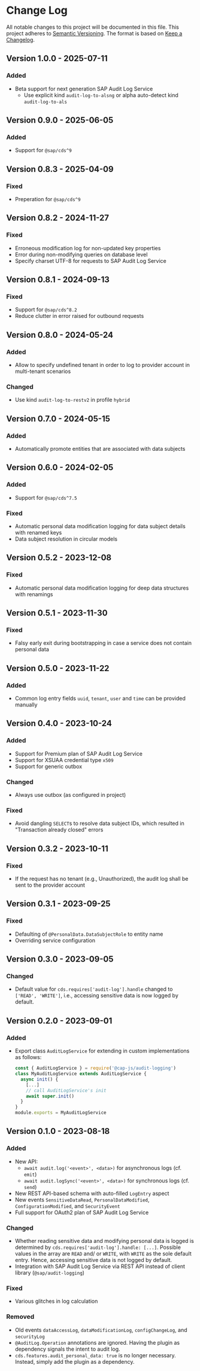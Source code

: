 # Change Log

All notable changes to this project will be documented in this file.
This project adheres to [Semantic Versioning](http://semver.org/).
The format is based on [Keep a Changelog](http://keepachangelog.com/).

## Version 1.0.0 - 2025-07-11

### Added

- Beta support for next generation SAP Audit Log Service
  - Use explicit kind `audit-log-to-alsng` or alpha auto-detect kind `audit-log-to-als`

## Version 0.9.0 - 2025-06-05

### Added

- Support for `@sap/cds^9`

## Version 0.8.3 - 2025-04-09

### Fixed

- Preperation for `@sap/cds^9`

## Version 0.8.2 - 2024-11-27

### Fixed

- Erroneous modification log for non-updated key properties
- Error during non-modifying queries on database level
- Specify charset UTF-8 for requests to SAP Audit Log Service

## Version 0.8.1 - 2024-09-13

### Fixed

- Support for `@sap/cds^8.2`
- Reduce clutter in error raised for outbound requests

## Version 0.8.0 - 2024-05-24

### Added

- Allow to specify undefined tenant in order to log to provider account in multi-tenant scenarios

### Changed

- Use kind `audit-log-to-restv2` in profile `hybrid`

## Version 0.7.0 - 2024-05-15

### Added

- Automatically promote entities that are associated with data subjects

## Version 0.6.0 - 2024-02-05

### Added

- Support for `@sap/cds^7.5`

### Fixed

- Automatic personal data modification logging for data subject details with renamed keys
- Data subject resolution in circular models

## Version 0.5.2 - 2023-12-08

### Fixed

- Automatic personal data modification logging for deep data structures with renamings

## Version 0.5.1 - 2023-11-30

### Fixed

- Falsy early exit during bootstrapping in case a service does not contain personal data

## Version 0.5.0 - 2023-11-22

### Added

- Common log entry fields `uuid`, `tenant`, `user` and `time` can be provided manually

## Version 0.4.0 - 2023-10-24

### Added

- Support for Premium plan of SAP Audit Log Service
- Support for XSUAA credential type `x509`
- Support for generic outbox

### Changed

- Always use outbox (as configured in project)

### Fixed

- Avoid dangling `SELECT`s to resolve data subject IDs, which resulted in "Transaction already closed" errors

## Version 0.3.2 - 2023-10-11

### Fixed

- If the request has no tenant (e.g., Unauthorized), the audit log shall be sent to the provider account

## Version 0.3.1 - 2023-09-25

### Fixed

- Defaulting of `@PersonalData.DataSubjectRole` to entity name
- Overriding service configuration

## Version 0.3.0 - 2023-09-05

### Changed

- Default value for `cds.requires['audit-log'].handle` changed to `['READ', 'WRITE']`, i.e., accessing sensitive data is now logged by default.

## Version 0.2.0 - 2023-09-01

### Added

- Export class `AuditLogService` for extending in custom implementations as follows:
  ```js
  const { AuditLogService } = require('@cap-js/audit-logging')
  class MyAuditLogService extends AuditLogService {
    async init() {
      [...]
      // call AuditLogService's init
      await super.init()
    }
  }
  module.exports = MyAuditLogService
  ```

## Version 0.1.0 - 2023-08-18

### Added

- New API:
  - `await audit.log('<event>', <data>)` for asynchronous logs (cf. `emit`)
  - `await audit.logSync('<event>', <data>)` for synchronous logs (cf. `send`)
- New REST API-based schema with auto-filled `LogEntry` aspect
- New events `SensitiveDataRead`, `PersonalDataModified`, `ConfigurationModified`, and `SecurityEvent`
- Full support for OAuth2 plan of SAP Audit Log Service

### Changed

- Whether reading sensitive data and modifying personal data is logged is determined by `cds.requires['audit-log'].handle: [...]`.
  Possible values in the array are `READ` and/ or `WRITE`, with `WRITE` as the sole default entry.
  Hence, accessing sensitive data is not logged by default.
- Integration with SAP Audit Log Service via REST API instead of client library (`@sap/audit-logging`)

### Fixed

- Various glitches in log calculation

### Removed

- Old events `dataAccessLog`, `dataModificationLog`, `configChangeLog`, and `securityLog`
- `@AuditLog.Operation` annotations are ignored. Having the plugin as dependency signals the intent to audit log.
- `cds.features.audit_personal_data: true` is no longer necessary. Instead, simply add the plugin as a dependency.
